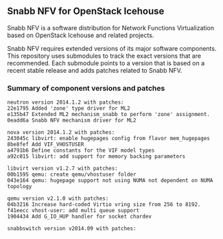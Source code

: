 ## Snabb NFV for OpenStack Icehouse

Snabb NFV is a software distribution for Network Functions
Virtualization based on OpenStack Icehouse and related projects.

Snabb NFV requires extended versions of its major software
components. This repository uses submodules to track the exact
versions that are recommended. Each submodule points to a version that
is based on a recent stable release and adds patches related to Snabb
NFV.

### Summary of component versions and patches

```
neutron version 2014.1.2 with patches:
22e1795 Added 'zone' type driver for ML2
e135b47 Extended ML2 mechanism_snabb to perform 'zone' assignment.
0eadd6a Snabb NFV mechanism driver for ML2

nova version 2014.1.2 with patches:
243045c libvirt: enable hugepages config from flavor mem_hugepages
8be8fef Add VIF_VHOSTUSER
a4791b6 Define constants for the VIF model types
a92c015 libvirt: add support for memory backing parameters

libvirt version v1.2.7 with patches:
00b1595 qemu: create qemu/vhostuser folder
043e164 qemu: hugepage support not using NUMA not dependent on NUMA topology

qemu version v2.1.0 with patches:
04b3216 Increase hard-coded Virtio vring size from 256 to 8192.
f41eecc vhost-user: add multi queue support
1904434 Add G_IO_HUP handler for socket chardev

snabbswitch version v2014.09 with patches:

```
